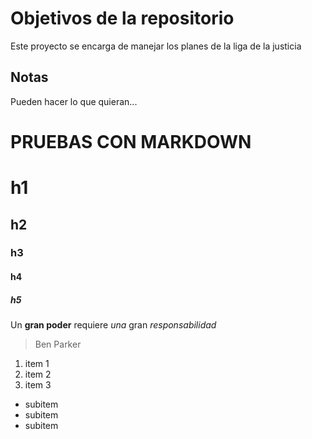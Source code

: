 # Objetivos de la repositorio

Este proyecto se encarga de manejar los planes de la liga de la justicia


## Notas
Pueden hacer lo que quieran...


# PRUEBAS CON MARKDOWN
# h1
## h2
### h3
#### h4
##### h5

Un  **gran poder** requiere _una_  gran *responsabilidad*
> Ben Parker


1. item 1
2. item 2
3. item 3
 * subitem
 * subitem
 * subitem
